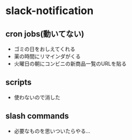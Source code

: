 # slack-notification

## cron jobs(動いてない)

* ゴミの日をおしえてくれる
* 薬の時間にリマインダがくる
* 火曜日の朝にコンビニの新商品一覧のURLを貼る

## scripts

* 使わないので消した

## slash commands

* 必要なものを思いついたらやる…
